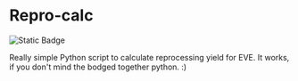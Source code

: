 # Repro-calc
![Static Badge](https://img.shields.io/badge/Status-Abandoned-red?style=plastic)

Really simple Python script to calculate reprocessing yield for EVE. It works, if you don't mind the bodged together python. :)
